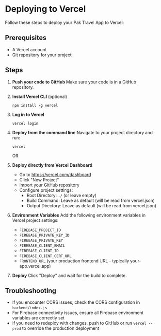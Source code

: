 # Deploying to Vercel

Follow these steps to deploy your Pak Travel App to Vercel:

## Prerequisites
- A Vercel account
- Git repository for your project

## Steps

1. **Push your code to GitHub**
   Make sure your code is in a GitHub repository.

2. **Install Vercel CLI** (optional)
   ```
   npm install -g vercel
   ```

3. **Log in to Vercel**
   ```
   vercel login
   ```

4. **Deploy from the command line**
   Navigate to your project directory and run:
   ```
   vercel
   ```

   OR

5. **Deploy directly from Vercel Dashboard**:
   - Go to https://vercel.com/dashboard
   - Click "New Project"
   - Import your GitHub repository
   - Configure project settings:
     - Root Directory: `./` (or leave empty)
     - Build Command: Leave as default (will be read from vercel.json)
     - Output Directory: Leave as default (will be read from vercel.json)

6. **Environment Variables**
   Add the following environment variables in Vercel project settings:
   - `FIREBASE_PROJECT_ID`
   - `FIREBASE_PRIVATE_KEY_ID`
   - `FIREBASE_PRIVATE_KEY`
   - `FIREBASE_CLIENT_EMAIL`
   - `FIREBASE_CLIENT_ID` 
   - `FIREBASE_CLIENT_CERT_URL`
   - `FRONTEND_URL` (your production frontend URL - typically your-app.vercel.app)

7. **Deploy**
   Click "Deploy" and wait for the build to complete.

## Troubleshooting

- If you encounter CORS issues, check the CORS configuration in `backend/index.js`
- For Firebase connectivity issues, ensure all Firebase environment variables are correctly set
- If you need to redeploy with changes, push to GitHub or run `vercel --prod` to override the production deployment 